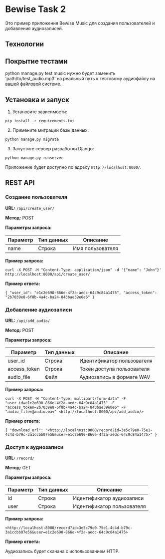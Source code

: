 # Bewise Task 2

Это пример приложения Bewise Music для создания пользователей и добавления аудиозаписей.

## Технологии




## Покрытие тестами
python manage.py test music
 нужно будет заменить 'path/to/test_audio.mp3' на реальный путь к тестовому аудиофайлу на вашей файловой системе.

## Установка и запуск

1. Установите зависимости:

`pip install -r requirements.txt`

2. Примените миграции базы данных:

`python manage.py migrate`

3. Запустите сервер разработки Django:

`python manage.py runserver`

Приложение будет доступно по адресу `http://localhost:8000/`.

## REST API

### Создание пользователя

**URL:** `/api/create_user/`

**Метод:** POST

**Параметры запроса:**

| Параметр | Тип данных | Описание     |
|----------|------------|--------------|
| name     | Строка     | Имя пользователя |

**Пример запроса:**

`curl -X POST -H "Content-Type: application/json" -d '{"name": "John"}' http://localhost:8000/api/create_user/`

**Пример ответа:**

`
{
  "user_id": "e1c2e690-866e-4f2a-aedc-64c9c84a1475",
  "access_token": "2b7039e8-6f8b-4a4c-ba24-843bae39e0e6"
}
`

### Добавление аудиозаписи

**URL:** `/api/add_audio/`

**Метод:** POST

**Параметры запроса:**

| Параметр   | Тип данных |  Описание                  |
|------------|------------|----------------------------|
| user_id    | Строка     | Идентификатор пользователя |
|access_token| Строка     | Токен доступа пользователя |
|audio_file  | Файл       | Аудиозапись в формате WAV  |

**Пример запроса:**

`curl -X POST -H "Content-Type: multipart/form-data" -F "user_id=e1c2e690-866e-4f2a-aedc-64c9c84a1475" -F "access_token=2b7039e8-6f8b-4a4c-ba24-843bae39e0e6" -F "audio_file=@audio.wav" <http://localhost:8000/api/add_audio/>`

**Пример ответа:**

`{
  "download_url": "<http://localhost:8000/record?id=3e5c79e0-75e1-4c4d-b79c-3a1ccbb07e56&user=e1c2e690-866e-4f2a-aedc-64c9c84a1475>"
}`

### Доступ к аудиозаписи

**URL:** `/record/`

**Метод:** GET

**Параметры запроса:**

| Параметр   | Тип данных |  Описание                  |
|------------|------------|----------------------------|
| id         | Строка     |  Идентификатор аудиозаписи |
|user        | Строка     | Идентификатор пользователя |

**Пример запроса:**

`<http://localhost:8000/record?id=3e5c79e0-75e1-4c4d-b79c-3a1ccbb07e56&user=e1c2e690-866e-4f2a-aedc-64c9c84a1475>`

**Пример ответа:**

Аудиозапись будет скачана с использованием HTTP.


